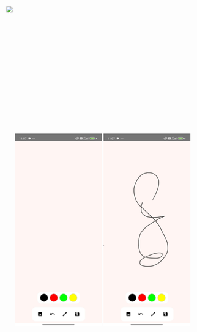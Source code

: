<a href="https://github.com/DangCaoHau2004/DrawingAppKotlin/releases/download/v1.0.0/drawApp.apk">
  <img src="https://playerzon.com/asset/download.png" width="200"/>
</a>

<div style="height:300px"></div>

<p align="center">
  <img src="https://github.com/DangCaoHau2004/DrawingAppKotlin/blob/main/images/images_1.jpg?raw=true" width="45%" />
  <img src="https://github.com/DangCaoHau2004/DrawingAppKotlin/blob/main/images/images_2.jpg?raw=true" width="45%" />
</p>
